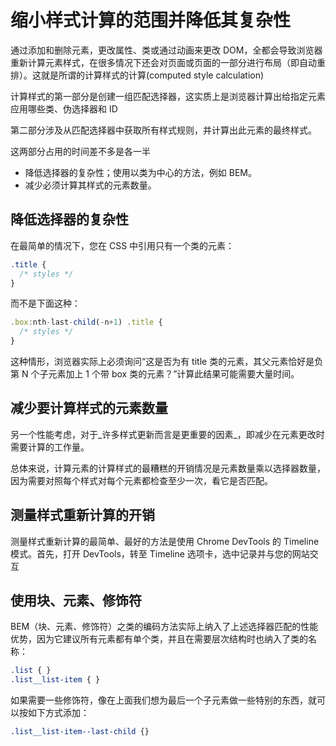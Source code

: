# 缩小样式计算的范围并降低其复杂性

通过添加和删除元素，更改属性、类或通过动画来更改 DOM，全都会导致浏览器重新计算元素样式，在很多情况下还会对页面或页面的一部分进行布局（即自动重排）。这就是所谓的计算样式的计算(computed style calculation)

计算样式的第一部分是创建一组匹配选择器，这实质上是浏览器计算出给指定元素应用哪些类、伪选择器和 ID

第二部分涉及从匹配选择器中获取所有样式规则，并计算出此元素的最终样式。

这两部分占用的时间差不多是各一半

+ 降低选择器的复杂性；使用以类为中心的方法，例如 BEM。
+ 减少必须计算其样式的元素数量。

## 降低选择器的复杂性

在最简单的情况下，您在 CSS 中引用只有一个类的元素：
```css
.title {
  /* styles */
}
```

而不是下面这种：

```javascript
.box:nth-last-child(-n+1) .title {
  /* styles */
}
```
这种情形，浏览器实际上必须询问“这是否为有 title 类的元素，其父元素恰好是负第 N 个子元素加上 1 个带 box 类的元素？”计算此结果可能需要大量时间。

## 减少要计算样式的元素数量

另一个性能考虑，对于_许多样式更新而言是更重要的因素_，即减少在元素更改时需要计算的工作量。

总体来说，计算元素的计算样式的最糟糕的开销情况是元素数量乘以选择器数量，因为需要对照每个样式对每个元素都检查至少一次，看它是否匹配。

## 测量样式重新计算的开销

测量样式重新计算的最简单、最好的方法是使用 Chrome DevTools 的 Timeline 模式。首先，打开 DevTools，转至 Timeline 选项卡，选中记录并与您的网站交互

## 使用块、元素、修饰符

BEM（块、元素、修饰符）之类的编码方法实际上纳入了上述选择器匹配的性能优势，因为它建议所有元素都有单个类，并且在需要层次结构时也纳入了类的名称：
```css
.list { }
.list__list-item { }
```
如果需要一些修饰符，像在上面我们想为最后一个子元素做一些特别的东西，就可以按如下方式添加：
```css
.list__list-item--last-child {}
```